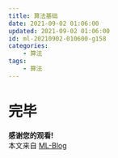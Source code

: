 ```yaml
---
title: 算法基础
date: 2021-09-02 01:06:00
updated: 2021-09-02 01:06:00
id: ml-20210902-010600-g158
categories:
	- 算法
tags: 
	- 算法
---
```


<!--more-->



# 完毕

**感谢您的观看!**  
本文来自 [ML-Blog][ML-Blog_Link]

<!-- 图片 -->

<!-- 链接 -->

<!-- 水印 -->
[ML-Blog_Link]:https://userminghaoli.github.io/ "我的博客"
